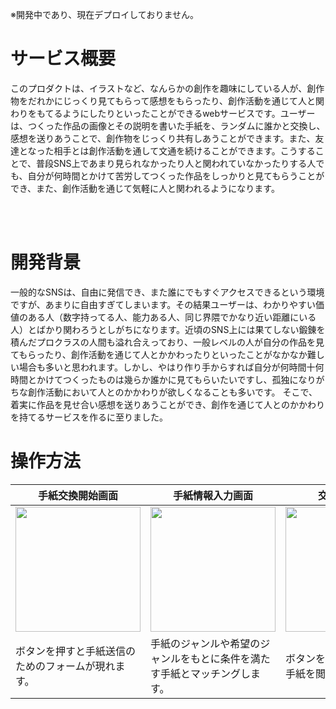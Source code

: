 ※開発中であり、現在デプロイしておりません。

# サービス概要
このプロダクトは、イラストなど、なんらかの創作を趣味にしている人が、創作物をだれかにじっくり見てもらって感想をもらったり、創作活動を通じて人と関わりをもてるようにしたりといったことができるwebサービスです。ユーザーは、つくった作品の画像とその説明を書いた手紙を、ランダムに誰かと交換し、感想を送りあうことで、創作物をじっくり共有しあうことができます。また、友達となった相手とは創作活動を通して文通を続けることができます。こうすることで、普段SNS上であまり見られなかったり人と関われていなかったりする人でも、自分が何時間とかけて苦労してつくった作品をしっかりと見てもらうことができ、また、創作活動を通じて気軽に人と関われるようになります。

<br>
<br>

# 開発背景
一般的なSNSは、自由に発信でき、また誰にでもすぐアクセスできるという環境ですが、あまりに自由すぎてしまいます。その結果ユーザーは、わかりやすい価値のある人（数字持ってる人、能力ある人、同じ界隈でかなり近い距離にいる人）とばかり関わろうとしがちになります。近頃のSNS上には果てしない鍛錬を積んだプロクラスの人間も溢れ合えっており、一般レベルの人が自分の作品を見てもらったり、創作活動を通じて人とかかわったりといったことがなかなか難しい場合も多いと思われます。しかし、やはり作り手からすれば自分が何時間十何時間とかけてつくったものは幾らか誰かに見てもらいたいですし、孤独になりがちな創作活動において人とのかかわりが欲しくなることも多いです。
そこで、着実に作品を見せ合い感想を送りあうことができ、創作を通じて人とのかかわりを持てるサービスを作るに至りました。

# 操作方法
| 手紙交換開始画面 | 手紙情報入力画面 | 交換完了画面　|　交換手紙閲覧画面 |
| ---- | ---- | ---- | ---- |
|<img src="https://github.com/user-attachments/assets/4783f7ee-95f5-495c-8fc2-65917b25d17a" width="200"> | <img src="https://github.com/user-attachments/assets/00eaf1ff-0545-4d81-a398-ef571a6156ce" width="200"> | <img src="https://github.com/user-attachments/assets/684d3895-4790-4337-82cd-6aac273789e5" width="200"> | <img src="https://github.com/user-attachments/assets/ef69490e-6246-4587-958e-e985dc0b0500" width="200"> |
| ボタンを押すと手紙送信のためのフォームが現れます。 | 手紙のジャンルや希望のジャンルをもとに条件を満たす手紙とマッチングします。 | ボタンを押すと交換された手紙を閲覧できます。 | 返事を送ることができます。 |
